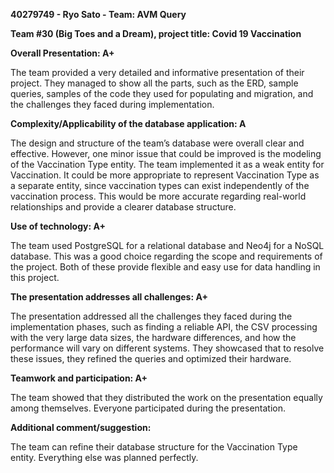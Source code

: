 **40279749 - Ryo Sato - Team: AVM Query**

**Team #30 (Big Toes and a Dream), project title: Covid 19 Vaccination**

**Overall Presentation: A+**

The team provided a very detailed and informative presentation of their project. They managed to show all the parts, such as the ERD, sample queries, samples of the code they used for populating and migration, and the challenges they faced during implementation.

**Complexity/Applicability of the database application: A**

The design and structure of the team’s database were overall clear and effective. However, one minor issue that could be improved is the modeling of the Vaccination Type entity. The team implemented it as a weak entity for Vaccination. It could be more appropriate to represent Vaccination Type as a separate entity, since vaccination types can exist independently of the vaccination process. This would be more accurate regarding real-world relationships and provide a clearer database structure.

**Use of technology: A+**

The team used PostgreSQL for a relational database and Neo4j for a NoSQL database. This was a good choice regarding the scope and requirements of the project. Both of these provide flexible and easy use for data handling in this project.

**The presentation addresses all challenges: A+**

The presentation addressed all the challenges they faced during the implementation phases, such as finding a reliable API, the CSV processing with the very large data sizes, the hardware differences, and how the performance will vary on different systems. They showcased that to resolve these issues, they refined the queries and optimized their hardware.

**Teamwork and participation: A+**

The team showed that they distributed the work on the presentation equally among themselves. Everyone participated during the presentation.

**Additional comment/suggestion:**

The team can refine their database structure for the Vaccination Type entity. Everything else was planned perfectly.
